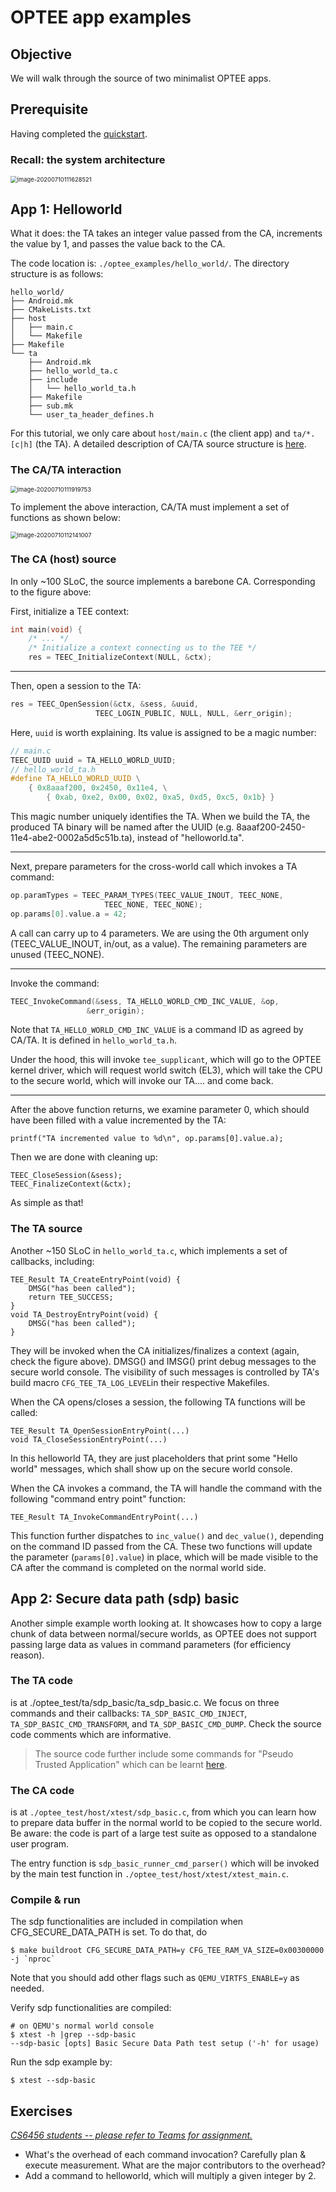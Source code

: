 # OPTEE app examples

## Objective

We will walk through the source of two minimalist OPTEE apps. 

## Prerequisite

Having completed the [quickstart](quickstart.md). 

### Recall: the system architecture

<img src="arch.png" alt="image-20200710111628521" style="zoom: 67%;" />

## App 1: Helloworld

What it does: the TA takes an integer value passed from the CA, increments the value by 1, and passes the value back to the CA. 

The code location is: `./optee_examples/hello_world/`. The directory structure is as follows: 
```
hello_world/
├── Android.mk
├── CMakeLists.txt
├── host
│   ├── main.c
│   └── Makefile
├── Makefile
└── ta
    ├── Android.mk
    ├── hello_world_ta.c
    ├── include
    │   └── hello_world_ta.h
    ├── Makefile
    ├── sub.mk
    └── user_ta_header_defines.h
```

For this tutorial, we only care about `host/main.c` (the client app) and `ta/*.[c|h]` (the TA). A detailed description of CA/TA source structure is [here](https://optee.readthedocs.io/en/latest/building/trusted_applications.html). 

### The CA/TA interaction

<img src="interaction.png" alt="image-20200710111919753" style="zoom:67%;" />

To implement the above interaction, CA/TA must implement a set of functions as shown below: 

<img src="api.png" alt="image-20200710112141007" style="zoom:67%;" />

### The CA (host) source

In only ~100 SLoC, the source implements a barebone CA. Corresponding to the figure above: 

First, initialize a TEE context: 
```c
int main(void) {
	/* ... */
	/* Initialize a context connecting us to the TEE */
	res = TEEC_InitializeContext(NULL, &ctx);
```
-------------------
Then, open a session to the TA: 
```c
res = TEEC_OpenSession(&ctx, &sess, &uuid,
			       TEEC_LOGIN_PUBLIC, NULL, NULL, &err_origin);
```
Here, `uuid` is worth explaining. Its value is assigned to be a magic number: 
```c
// main.c
TEEC_UUID uuid = TA_HELLO_WORLD_UUID; 
// hello_world_ta.h
#define TA_HELLO_WORLD_UUID \
	{ 0x8aaaf200, 0x2450, 0x11e4, \
		{ 0xab, 0xe2, 0x00, 0x02, 0xa5, 0xd5, 0xc5, 0x1b} }
```
This magic number uniquely identifies the TA. When we build the TA, the produced TA binary will be named after the UUID (e.g. 8aaaf200-2450-11e4-abe2-0002a5d5c51b.ta), instead of "helloworld.ta". 

-------------------

Next, prepare parameters for the cross-world call which invokes a TA command: 

```c
op.paramTypes = TEEC_PARAM_TYPES(TEEC_VALUE_INOUT, TEEC_NONE,
					 TEEC_NONE, TEEC_NONE);
op.params[0].value.a = 42;
```
A call can carry up to 4 parameters.  We are using the 0th argument only (TEEC_VALUE_INOUT, in/out, as a value). The remaining parameters are unused (TEEC_NONE). 

-------------------

Invoke the command: 
```c
TEEC_InvokeCommand(&sess, TA_HELLO_WORLD_CMD_INC_VALUE, &op,
				 &err_origin);
```
Note that `TA_HELLO_WORLD_CMD_INC_VALUE` is a command ID as agreed by CA/TA. It is defined in `hello_world_ta.h`. 

Under the hood, this will invoke `tee_supplicant`, which will go to the OPTEE kernel driver, which will request world switch (EL3), which will take the CPU to the secure world, which will invoke our TA.... and come back. 

-------------------

After the above function returns, we examine parameter 0, which should have been filled with a value incremented by the TA:

```
printf("TA incremented value to %d\n", op.params[0].value.a);
```

Then we are done with cleaning up: 

```
TEEC_CloseSession(&sess);
TEEC_FinalizeContext(&ctx);
```

As simple as that!

### The TA source

Another ~150 SLoC in `hello_world_ta.c`, which implements a set of callbacks, including: 

```
TEE_Result TA_CreateEntryPoint(void) {
	DMSG("has been called");
	return TEE_SUCCESS;
} 
void TA_DestroyEntryPoint(void) { 
	DMSG("has been called");
}
```
They will be invoked when the CA initializes/finalizes a context (again, check the figure above). DMSG() and IMSG() print debug messages to the secure world console. The visibility of such messages is controlled by TA's build macro `CFG_TEE_TA_LOG_LEVEL`in their respective Makefiles. 

When the CA opens/closes a session, the following TA functions will be called: 

```
TEE_Result TA_OpenSessionEntryPoint(...)
void TA_CloseSessionEntryPoint(...)
```

In this helloworld TA, they are just placeholders that print some "Hello world" messages, which shall show up on the secure world console. 

When the CA invokes a command, the TA will handle the command with the following "command entry point" function: 

```
TEE_Result TA_InvokeCommandEntryPoint(...)
```

This function further dispatches to `inc_value()` and `dec_value()`, depending on the command ID passed from the CA. These two functions will update the parameter (`params[0].value`) in place, which will be made visible to the CA after the command is completed on the normal world side. 

## App 2: Secure data path (sdp) basic 

Another simple example worth looking at. It showcases how to copy a large chunk of data between normal/secure worlds, as OPTEE does not support passing large data as values in command parameters (for efficiency reason). 

<!--- pta standards for "Pseudo Trusted Application". Because this is a TA for testing. --->

### The TA code 

is at ./optee_test/ta/sdp_basic/ta_sdp_basic.c. We focus on  three commands and their callbacks: `TA_SDP_BASIC_CMD_INJECT`, `TA_SDP_BASIC_CMD_TRANSFORM`, and `TA_SDP_BASIC_CMD_DUMP`. Check the source code comments which are informative. 

> The source code further include some commands for "Pseudo Trusted Application" which can be learnt [here](https://optee.readthedocs.io/en/latest/architecture/trusted_applications.html).

### The CA code

is at `./optee_test/host/xtest/sdp_basic.c`, from which you can learn how to prepare data buffer in the normal world to be copied to the secure world. Be aware: the code is part of a large test suite as opposed to a standalone user program. 

The entry function is `sdp_basic_runner_cmd_parser()` which will be invoked by the main test function in `./optee_test/host/xtest/xtest_main.c`. 

### Compile & run

The sdp functionalities are included in compilation when CFG_SECURE_DATA_PATH is set. To do that, do 

```
$ make buildroot CFG_SECURE_DATA_PATH=y CFG_TEE_RAM_VA_SIZE=0x00300000 -j `nproc`
```
Note that you should add other flags such as `QEMU_VIRTFS_ENABLE=y` as needed. 

Verify sdp functionalities are compiled: 

```
# on QEMU's normal world console
$ xtest -h |grep --sdp-basic
--sdp-basic [opts] Basic Secure Data Path test setup ('-h' for usage)
```
Run the sdp example by: 
```
$ xtest --sdp-basic
```

## Exercises

*<u>CS6456 students -- please refer to Teams for assignment.</u>* 

* What's the overhead of each command invocation? Carefully plan & execute measurement. What are the major contributors to the overhead?
* Add a command to helloworld, which will multiply a given integer by 2. 








